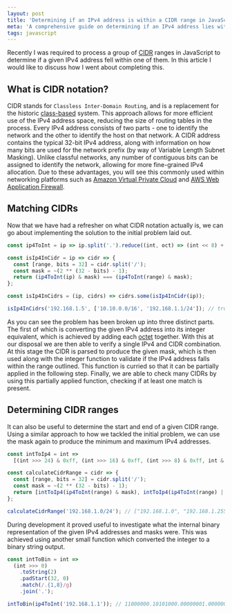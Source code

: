 ```yaml
---
layout: post
title: 'Determining if an IPv4 address is within a CIDR range in JavaScript'
meta: 'A comprehensive guide on determining if an IPv4 address lies within a CIDR range in JavaScript, featuring code examples and detailed explanations.'
tags: javascript
---
```


Recently I was required to process a group of [CIDR](https://en.wikipedia.org/wiki/Classless_Inter-Domain_Routing) ranges in JavaScript to determine if a given IPv4 address fell within one of them.
In this article I would like to discuss how I went about completing this.

<!--more-->

## What is CIDR notation?

CIDR stands for `Classless Inter-Domain Routing`, and is a replacement for the historic [class-based](https://en.wikipedia.org/wiki/Classful_network) system.
This approach allows for more efficient use of the IPv4 address space, reducing the size of routing tables in the process.
Every IPv4 address consists of two parts - one to identify the network and the other to identify the host on that network.
A CIDR address contains the typical 32-bit IPv4 address, along with information on how many bits are used for the network prefix (by way of Variable Length Subnet Masking).
Unlike classful networks, any number of contiguous bits can be assigned to identify the network, allowing for more fine-grained IPv4 allocation.
Due to these advantages, you will see this commonly used within networking platforms such as [Amazon Virtual Private Cloud](https://aws.amazon.com/vpc/) and [AWS Web Application Firewall](https://aws.amazon.com/waf/).

## Matching CIDRs

Now that we have had a refresher on what CIDR notation actually is, we can go about implementing the solution to the initial problem laid out.

```js
const ip4ToInt = ip => ip.split('.').reduce((int, oct) => (int << 8) + parseInt(oct, 10), 0) >>> 0;

const isIp4InCidr = ip => cidr => {
  const [range, bits = 32] = cidr.split('/');
  const mask = ~(2 ** (32 - bits) - 1);
  return (ip4ToInt(ip) & mask) === (ip4ToInt(range) & mask);
};

const isIp4InCidrs = (ip, cidrs) => cidrs.some(isIp4InCidr(ip));

isIp4InCidrs('192.168.1.5', ['10.10.0.0/16', '192.168.1.1/24']); // true
```

As you can see the problem has been broken up into three distinct parts.
The first of which is converting the given IPv4 address into its integer equivalent, which is achieved by adding each [octet](<https://en.wikipedia.org/wiki/Octet_(computing)>) together.
With this at our disposal we are then able to verify a single IPv4 and CIDR combination.
At this stage the CIDR is parsed to produce the given mask, which is then used along with the integer function to validate if the IPv4 address falls within the range outlined.
This function is curried so that it can be partially applied in the following step.
Finally, we are able to check many CIDRs by using this partially applied function, checking if at least one match is present.

## Determining CIDR ranges

It can also be useful to determine the start and end of a given CIDR range.
Using a similar approach to how we tackled the initial problem, we can use the mask again to produce the minimum and maximum IPv4 addresses.

```js
const intToIp4 = int =>
  [(int >>> 24) & 0xff, (int >>> 16) & 0xff, (int >>> 8) & 0xff, int & 0xff].join('.');

const calculateCidrRange = cidr => {
  const [range, bits = 32] = cidr.split('/');
  const mask = ~(2 ** (32 - bits) - 1);
  return [intToIp4(ip4ToInt(range) & mask), intToIp4(ip4ToInt(range) | ~mask)];
};

calculateCidrRange('192.168.1.0/24'); // ["192.168.1.0", "192.168.1.255"]
```

During development it proved useful to investigate what the internal binary representation of the given IPv4 addresses and masks were.
This was achieved using another small function which converted the integer to a binary string output.

```js
const intToBin = int =>
  (int >>> 0)
    .toString(2)
    .padStart(32, 0)
    .match(/.{1,8}/g)
    .join('.');

intToBin(ip4ToInt('192.168.1.1')); // 11000000.10101000.00000001.00000001
```
